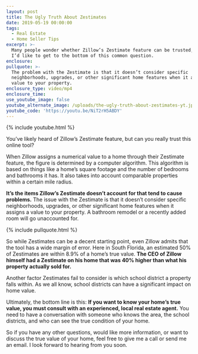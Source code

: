```yaml
---
layout: post
title: The Ugly Truth About Zestimates
date: 2019-05-19 00:00:00
tags:
  - Real Estate
  - Home Seller Tips
excerpt: >-
  Many people wonder whether Zillow’s Zestimate feature can be trusted, so today
  I’d like to get to the bottom of this common question.
enclosure:
pullquote: >-
  The problem with the Zestimate is that it doesn’t consider specific
  neighborhoods, upgrades, or other significant home features when it assigns a
  value to your property.
enclosure_type: video/mp4
enclosure_time:
use_youtube_image: false
youtube_alternate_image: /uploads/the-ugly-truth-about-zestimates-yt.jpg
youtube_code: 'https://youtu.be/NiT2rH5ABDY'
---
```


{% include youtube.html %}

You’ve likely heard of Zillow’s Zestimate feature, but can you really trust this online tool?&nbsp;

When Zillow assigns a numerical value to a home through their Zestimate feature, the figure is determined by a computer algorithm. This algorithm is based on things like a home’s square footage and the number of bedrooms and bathrooms it has. It also takes into account comparable properties within a certain mile radius.

**It’s the items Zillow’s Zestimate doesn’t account for that tend to cause problems.** The issue with the Zestimate is that it doesn’t consider specific neighborhoods, upgrades, or other significant home features when it assigns a value to your property. A bathroom remodel or a recently added room will go unaccounted for.

{% include pullquote.html %}

So while Zestimates can be a decent starting point, even Zillow admits that the tool has a wide margin of error. Here in South Florida, an estimated 50% of Zestimates are within 8.9% of a home’s true value. **The CEO of Zillow himself had a Zestimate on his home that was 40% higher than what his property actually sold for.&nbsp;**

Another factor Zestimates fail to consider is which school district a property falls within. As we all know, school districts can have a significant impact on home value.&nbsp;

Ultimately, the bottom line is this: **If you want to know your home’s true value, you must consult with an experienced, local real estate agent.** You need to have a conversation with someone who knows the area, the school districts, and who can see the true condition of your home.&nbsp;

So if you have any other questions, would like more information, or want to discuss the true value of your home, feel free to give me a call or send me an email. I look forward to hearing from you soon.<br>&nbsp;